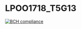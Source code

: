 # LPOO1718_T5G13
[![BCH compliance](https://bettercodehub.com/edge/badge/BCH-FEUP-OOPLab/LPOO1617_T1G8?branch=master&token=31cfe4918ffee89c9c5923202b1e5bc962087dc6)](https://bettercodehub.com/)
